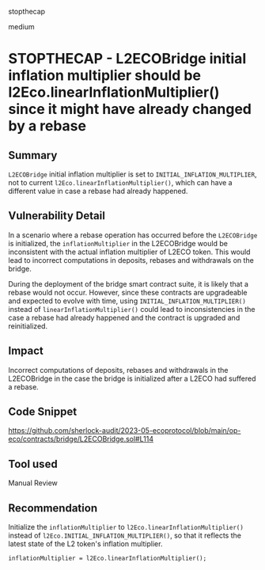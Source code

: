 stopthecap

medium

# STOPTHECAP - L2ECOBridge initial inflation multiplier should be l2Eco.linearInflationMultiplier() since it might have already changed by a rebase

## Summary

`L2ECOBridge` initial inflation multiplier is set to `INITIAL_INFLATION_MULTIPLIER`, not to current `l2Eco.linearInflationMultiplier()`, which can have a different value in case a rebase had already happened.

## Vulnerability Detail

In a scenario where a rebase operation has occurred before the `L2ECOBridge` is initialized, the `inflationMultiplier` in the L2ECOBridge would be inconsistent with the actual inflation multiplier of L2ECO token. This would lead to incorrect computations in deposits, rebases and withdrawals on the bridge.

During the deployment of the bridge smart contract suite, it is likely that a rebase would not occur. However, since these contracts are upgradeable and expected to evolve with time, using `INITIAL_INFLATION_MULTIPLIER()` instead of `linearInflationMultiplier()` could lead to inconsistencies in the case a rebase had already happened and the contract is upgraded and reinitialized.

## Impact

Incorrect computations of deposits, rebases and withdrawals in the L2ECOBridge in the case the bridge is initialized after a L2ECO had suffered a rebase.

## Code Snippet

https://github.com/sherlock-audit/2023-05-ecoprotocol/blob/main/op-eco/contracts/bridge/L2ECOBridge.sol#L114

## Tool used

Manual Review

## Recommendation

Initialize the `inflationMultiplier` to `l2Eco.linearInflationMultiplier()` instead of `l2Eco.INITIAL_INFLATION_MULTIPLIER()`, so that it reflects the latest state of the L2 token's inflation multiplier.

```solidity
inflationMultiplier = l2Eco.linearInflationMultiplier();
```